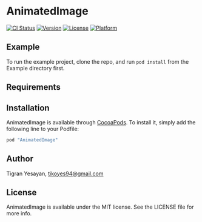 # AnimatedImage

[![CI Status](http://img.shields.io/travis/tikoyesayan/AnimatedImage.svg?style=flat)](https://travis-ci.org/tikoyesayan/AnimatedImage)
[![Version](https://img.shields.io/cocoapods/v/AnimatedImage.svg?style=flat)](http://cocoapods.org/pods/AnimatedImage)
[![License](https://img.shields.io/cocoapods/l/AnimatedImage.svg?style=flat)](http://cocoapods.org/pods/AnimatedImage)
[![Platform](https://img.shields.io/cocoapods/p/AnimatedImage.svg?style=flat)](http://cocoapods.org/pods/AnimatedImage)

## Example

To run the example project, clone the repo, and run `pod install` from the Example directory first.

## Requirements

## Installation

AnimatedImage is available through [CocoaPods](http://cocoapods.org). To install
it, simply add the following line to your Podfile:

```ruby
pod "AnimatedImage"
```

## Author

Tigran Yesayan, tikoyes94@gmail.com

## License

AnimatedImage is available under the MIT license. See the LICENSE file for more info.
